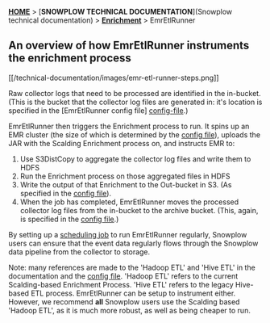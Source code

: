 [**HOME**](Home) > [**SNOWPLOW TECHNICAL DOCUMENTATION**](Snowplow technical documentation) > [**Enrichment**](Enrichment) > EmrEtlRunner

## An overview of how EmrEtlRunner instruments the enrichment process

[[/technical-documentation/images/emr-etl-runner-steps.png]]

Raw collector logs that need to be processed are identified in the in-bucket. (This is the bucket that the collector log files are generated in: it's location is specified in the [EmrEtlRunner config file] [config-file].)

EmrEtlRunner then triggers the Enrichment process to run. It spins up an EMR cluster (the size of which is determined by the [config file][config-file]), uploads the JAR with the Scalding Enrichment process on, and instructs EMR to:

1. Use S3DistCopy to aggregate the collector log files and write them to HDFS
2. Run the Enrichment process on those aggregated files in HDFS
3. Write the output of that Enrichment to the Out-bucket in S3. (As specified in the [config file][config-file]).
4. When the job has completed, EmrEtlRunner moves the processed collector log files from the in-bucket to the archive bucket. (This, again, is specified in the [config file][config-file].)

By setting up a [scheduling job](3-Scheduling-EmrEtlRunner) to run EmrEtlRunner regularly, Snowplow users can ensure that the event data regularly flows through the Snowplow data pipeline from the collector to storage.

Note: many references are made to the 'Hadoop ETL' and 'Hive ETL' in the documentation and the [config file][config-file]. 'Hadoop ETL' refers to the current Scalding-based Enrichment Process. 'Hive ETL' refers to the legacy Hive-based ETL process. EmrEtlRunner can be setup to instrument either. However, we recommend **all** Snowplow users use the Scalding based 'Hadoop ETL', as it is much more robust, as well as being cheaper to run.

[config-file]: https://github.com/snowplow/snowplow/blob/master/3-enrich/emr-etl-runner/config/config.yml.sample